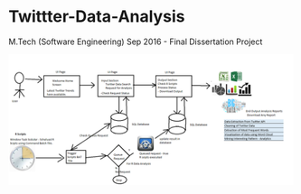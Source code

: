 # Twittter-Data-Analysis
M.Tech (Software Engineering) Sep 2016 - Final Dissertation Project

![alt text](https://github.com/shobhit-singh/Twittter-Data-Analysis/blob/master/image/flow.png "Flow Diagram")
